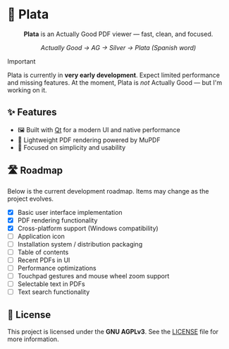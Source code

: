 # 🥈 Plata

<p align="center">
  <strong>Plata</strong> is an Actually Good PDF viewer — fast, clean, and
  focused.
</p>

<p align="center">
  <em>Actually Good → AG → Silver → Plata (Spanish word)</em>
</p>

> [!IMPORTANT]
> Plata is currently in **very early development**. Expect limited performance
> and missing features. At the moment, Plata is *not* Actually Good — but I'm
> working on it.

## ✨ Features

- 🖼️ Built with [Qt](https://www.qt.io/) for a modern UI and native performance
- 📄 Lightweight PDF rendering powered by MuPDF
- 🧠 Focused on simplicity and usability

## 🛣️ Roadmap

Below is the current development roadmap. Items may change as the project
evolves.

- [x] Basic user interface implementation
- [x] PDF rendering functionality
- [x] Cross-platform support (Windows compatibility)
- [ ] Application icon
- [ ] Installation system / distribution packaging
- [ ] Table of contents
- [ ] Recent PDFs in UI
- [ ] Performance optimizations
- [ ] Touchpad gestures and mouse wheel zoom support
- [ ] Selectable text in PDFs
- [ ] Text search functionality

## 🪪 License

This project is licensed under the **GNU AGPLv3**. See the [LICENSE](./LICENSE)
file for more information.
